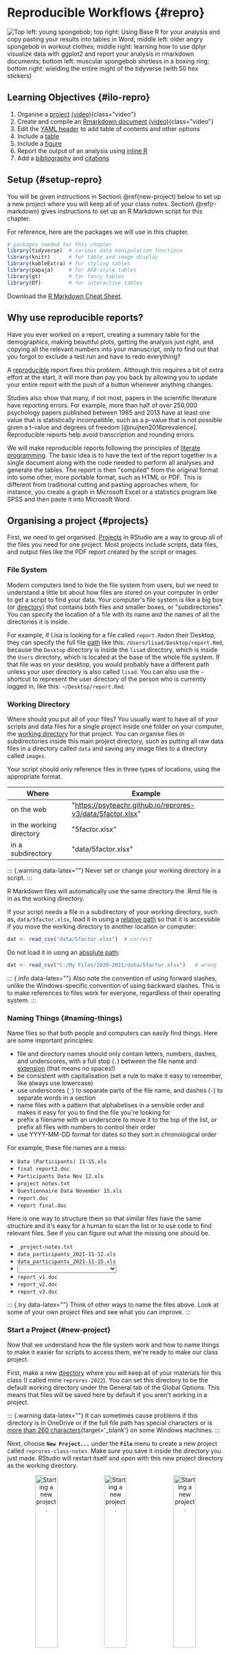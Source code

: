 # Reproducible Workflows {#repro}

<div class="right meme"><img src="images/memes/repro_reports.jpg"
     alt="Top left: young spongebob; top right: Using Base R for your analysis and copy pasting your results into tables in Word; middle left: older angry spongebob in workout clothes; middle right: learning how to use dplyr visualize data with ggplot2 and report your analysis in rmarkdown documents; bottom left: muscular spongebob shirtless in a boxing ring; bottom right: wielding the entire might of the tidyverse (with 50 hex stickers)" /></div>

## Learning Objectives {#ilo-repro}

1. Organise a [project](#projects) [(video)](https://youtu.be/y-KiPueC9xw ){class="video"}
2. Create and compile an [Rmarkdown document](#rmarkdown) [(video)](https://youtu.be/EqJiAlJAl8Y ){class="video"}
3. Edit the [YAML header](#yaml) to add table of contents and other options
4. Include a [table](#repro-tables)
5. Include a [figure](#repro-figures)
6. Report the output of an analysis using [inline R](#inline-r)
7. Add a [bibliography](#bibliography) and [citations](#citations)


## Setup {#setup-repro}

You will be given instructions in Section\ \@ref(new-project) below to set up a new project where you will keep all of your class notes. Section\ \@ref(r-markdown) gives instructions to set up an R Markdown script for this chapter. 

For reference, here are the packages we will use in this chapter.


```r
# packages needed for this chapter
library(tidyverse)  # various data manipulation functions
library(knitr)      # for table and image display
library(kableExtra) # for styling tables
library(papaja)     # for APA-style tables
library(gt)         # for fancy tables
library(DT)         # for interactive tables
```

Download the [R Markdown Cheat Sheet](https://www.rstudio.org/links/r_markdown_cheat_sheet).

## Why use reproducible reports?

Have you ever worked on a report, creating a summary table for the demographics, making beautiful plots, getting the analysis just right, and copying all the relevant numbers into your manuscript, only to find out that you forgot to exclude a test run and have to redo everything?

A <a class='glossary' target='_blank' title='The extent to which the findings of a study can be repeated in some other context' href='https://psyteachr.github.io/glossary/r#reproducibility'>reproducible</a> report fixes this problem. Although this requires a bit of extra effort at the start, it will more than pay you back by allowing you to update your entire report with the push of a button whenever anything changes.

Studies also show that many, if not most, papers in the scientific literature have reporting errors. For example, more than half of over 250,000 psychology papers published between 1985 and 2013 have at least one value that is statistically incompatible, such as a p-value that is not possible given a t-value and degrees of freedom [@nuijten2016prevalence]. Reproducible reports help avoid transcription and rounding errors.

We will make reproducible reports following the principles of [literate programming](https://en.wikipedia.org/wiki/Literate_programming). The basic idea is to have the text of the report together in a single document along with the code needed to perform all analyses and generate the tables. The report is then "compiled" from the original format into some other, more portable format, such as HTML or PDF. This is different from traditional cutting and pasting approaches where, for instance, you create a graph in Microsoft Excel or a statistics program like SPSS and then paste it into Microsoft Word.

## Organising a project {#projects}

First, we need to get organised. <a class='glossary' target='_blank' title='A way to organise related files in RStudio' href='https://psyteachr.github.io/glossary/p#project'>Projects</a> in RStudio are a way to group all of the files you need for one project. Most projects include scripts, data files, and output files like the PDF report created by the script or images. 

### File System

Modern computers tend to hide the file system from users, but we need to understand a little bit about how files are stored on your computer in order to get a script to find your data. Your computer's file system is like a big box (or <a class='glossary' target='_blank' title='A collection or "folder" of files on a computer.' href='https://psyteachr.github.io/glossary/d#directory'>directory</a>) that contains both files and smaller boxes, or "subdirectories". You can specify the location of a file with its name and the names of all the directories it is inside.

For example, if Lisa is looking for a file called `report.Rmd`on their Desktop, they can specify the full file <a class='glossary' target='_blank' title='A string representing the location of a file or directory.' href='https://psyteachr.github.io/glossary/p#path'>path</a> like this: `/Users/lisad/Desktop/report.Rmd`, because the `Desktop` directory is inside the `lisad` directory, which is inside the `Users` directory, which is located at the base of the whole file system. If that file was on *your* desktop, you would probably have a different path unless your user directory is also called `lisad`. You can also use the `~` shortcut to represent the user directory of the person who is currently logged in, like this: `~/Desktop/report.Rmd`.

### Working Directory

Where should you put all of your files? You usually want to have all of your scripts and data files for a single project inside one folder on your computer, the <a class='glossary' target='_blank' title='The filepath where R is currently reading and writing files.' href='https://psyteachr.github.io/glossary/w#working-directory'>working directory</a> for that project. You can organise files in subdirectories inside this main project directory, such as putting all raw data files in a directory called <code class='path'>data</code> and saving any image files to a directory called <code class='path'>images</code>. 

Your script should only reference files in three types of locations, using the appropriate format.

| Where | Example |
|-------|---------|
| on the web               | "https://psyteachr.github.io/reprores-v3/data/5factor.xlsx" |
| in the working directory | "5factor.xlsx" |
| in a subdirectory        | "data/5factor.xlsx" |

::: {.warning data-latex=""}
Never set or change your working directory in a script.
:::

R Markdown files will automatically use the same directory the .Rmd file is in as the working directory.

If your script needs a file in a subdirectory of your working directory, such as, <code class='path'>data/5factor.xlsx</code>, load it in using a <a class='glossary' target='_blank' title='The location of a file in relation to the working directory.' href='https://psyteachr.github.io/glossary/r#relative-path'>relative path</a> so that it is accessible if you move the working directory to another location or computer:


```r
dat <- read_csv("data/5factor.xlsx")  # correct
```

Do not load it in using an <a class='glossary' target='_blank' title='A file path that starts with / and is not appended to the working directory' href='https://psyteachr.github.io/glossary/a#absolute-path'>absolute path</a>:


```r
dat <- read_csv("C:/My Files/2020-2021/data/5factor.xlsx")   # wrong
```

::: {.info data-latex=""}
Also note the convention of using forward slashes, unlike the Windows-specific convention of using backward slashes. This is to make references to files work for everyone, regardless of their operating system.
:::

### Naming Things {#naming-things}

Name files so that both people and computers can easily find things. Here are some important principles:

-   file and directory names should only contain letters, numbers, dashes, and underscores, with a full stop (`.`) between the file name and <a class='glossary' target='_blank' title='The end part of a file name that tells you what type of file it is (e.g., .R or .Rmd).' href='https://psyteachr.github.io/glossary/e#extension'>extension</a> (that means no spaces!)
-   be consistent with capitalisation (set a rule to make it easy to remember, like always use lowercase)
-   use underscores (`_`) to separate parts of the file name, and dashes (`-`) to separate words in a section
-   name files with a pattern that alphabetises in a sensible order and makes it easy for you to find the file you're looking for
-   prefix a filename with an underscore to move it to the top of the list, or prefix all files with numbers to control their order
-   use YYYY-MM-DD format for dates so they sort in chronological order

For example, these file names are a mess:

-   <code class='path'>Data (Participants) 11-15.xls</code>
-   <code class='path'>final report2.doc</code>
-   <code class='path'>Participants Data Nov 12.xls</code>
-   <code class='path'>project notes.txt</code>
-   <code class='path'>Questionnaire Data November 15.xls</code>
-   <code class='path'>report.doc</code>
-   <code class='path'>report final.doc</code>

Here is one way to structure them so that similar files have the same structure and it's easy for a human to scan the list or to use code to find relevant files. See if you can figure out what the missing one should be.

-   <code class='path'>_project-notes.txt</code>
-   <code class='path'>data_participants_2021-11-12.xls</code>
-   <code class='path'>data_participants_2021-11-15.xls</code>
-   <select class='webex-select'><option value='blank'></option><option value=''>questionnaire-data_2021-11-15.xls</option><option value=''>data-questionnaire-2021_11_15.xls</option><option value='answer'>data_questionnaire_2021-11-15.xls</option><option value=''>data_2021-11-15_questionnaire.xls</option></select>
-   <code class='path'>report_v1.doc</code>
-   <code class='path'>report_v2.doc</code>
-   <code class='path'>report_v3.doc</code>

::: {.try data-latex=""}
Think of other ways to name the files above. Look at some of your own project files and see what you can improve.
:::

### Start a Project {#new-project}

Now that we understand how the file system work and how to name things to make it easier for scripts to access them, we're ready to make our class project. 

First, make a new <a class='glossary' target='_blank' title='A collection or "folder" of files on a computer.' href='https://psyteachr.github.io/glossary/d#directory'>directory</a> where you will keep all of your materials for this class (I called mine `reprores-2022`). You can set this directory to be the default working directory under the General tab of the Global Options. This means that files will be saved here by default if you aren't working in a project. 

::: {.warning data-latex=""}
It can sometimes cause problems if this directory is in OneDrive or if the full file path has special characters or is [more than 260 characters](http://handbook.datalad.org/en/latest/intro/filenaming.html){target='_blank'} on some Windows machines.
:::

Next, choose **`New Project...`** under the **`File`** menu to create a new project called <code class='path'>reprores-class-notes</code>. Make sure you save it inside the directory you just made. RStudio will restart itself and open with this new project directory as the working directory. 

<div class="figure" style="text-align: center">
<img src="images/repro/new_proj_1.png" alt="Starting a new project." width="32%" /><img src="images/repro/new_proj_2.png" alt="Starting a new project." width="32%" /><img src="images/repro/new_proj_3.png" alt="Starting a new project." width="32%" />
<p class="caption">(\#fig:img-new-proj)Starting a new project.</p>
</div>


Click on the Files tab in the lower right pane to see the contents of the project directory. You will see a file called `reprores-class-notes.Rproj`, which is a file that contains all of the project information.You can double-click on it to open up the project. 

::: {.info data-latex=""}
Depending on your settings, you may also see a directory called `.Rproj.user`, which contains your specific user settings. You can ignore this and other "invisible" files that start with a full stop.
:::

## R Markdown

In this lesson, we will learn to make an R Markdown document with a table of contents, appropriate headers, code chunks, tables, images, inline R, and a bibliography. 

::: {.info data-latex=""}
There is a new type of reproducible report format called [quarto](https://quarto.org/){target="_blank"} that is very similar to R Markdown. We won't be using quarto in this class because it has a few small differences that get confusing if you're learning both quarto and R Markdown at the same time, but you should be able to pick up quarto very easily once you've learned R Markdown.
:::

We will use <a class='glossary' target='_blank' title='The R-specific version of markdown: a way to specify formatting, such as headers, paragraphs, lists, bolding, and links, as well as code blocks and inline code.' href='https://psyteachr.github.io/glossary/r#r-markdown'>R Markdown</a> to create reproducible reports, which enables mixing of text and code. A reproducible script will contain sections of code in code blocks. A code block starts and ends with three backtick symbols in a row, with some information about the code between curly brackets, such as `{r chunk-name, echo=FALSE}` (this runs the code, but does not show the text of the code block in the compiled document). The text outside of code blocks is written in <a class='glossary' target='_blank' title='A way to specify formatting, such as headers, paragraphs, lists, bolding, and links.' href='https://psyteachr.github.io/glossary/m#markdown'>markdown</a>, which is a way to specify formatting, such as headers, paragraphs, lists, bolding, and links.


````md
---
title: "Reproducible Script"
author: "Lisa DeBruine"
output: html_document
---

```{r setup, include=FALSE}
knitr::opts_chunk$set(echo = TRUE)
library(tidyverse)
```

## Simulate Data

Here we will simulate data from a study with two conditions. 
The mean in condition A is 0 and the mean in condition B is 1.

```{r simulate}
n <- 100

data <- data.frame(
  id = 1:n,
  condition = c("A", "B") |> rep(each = n/2),
  dv = c(rnorm(n/2, 0), rnorm(n/2, 1))
)
```

## Plot Data

```{r condition-plot, echo = FALSE}
ggplot(data, aes(condition, dv)) +
  geom_violin(trim = FALSE) +
  geom_boxplot(width = 0.25,
               aes(fill = condition),
               show.legend = FALSE)
```
````


If you open up a new R Markdown file from a template, you will see an example document with several code blocks in it. To create an HTML or PDF report from an R Markdown (Rmd) document, you compile it.  Compiling a document is called <a class='glossary' target='_blank' title='To create an HTML, PDF, or Word document from an R Markdown (Rmd) document' href='https://psyteachr.github.io/glossary/k#knit'>knitting</a> in RStudio. There is a button that looks like a ball of yarn with needles through it that you click on to compile your file into a report. 

::: {.try data-latex=""}
Create a new R Markdown file from the **`File > New File > R Markdown...`** menu. Change the title and author, save the file as `02-repro.Rmd`, then click the knit button to create an html file.
:::

### YAML Header {#yaml}

The <a class='glossary' target='_blank' title='A structured format for information' href='https://psyteachr.github.io/glossary/y#yaml'>YAML</a> header is where you can set several options. 

```
---
title: "My Demo Document"
author: "Me"
output:
  html_document:
    toc: true
    toc_float:
      collapsed: false
      smooth_scroll: false
    number_sections: false
---
```

::: {.info data-latex=""}
Try changing the values from `false` to `true` to see what the options do.
:::

The `df_print: kable` option prints data frames using `knitr::kable`. You'll learn below how to further customise tables.

The built-in bootswatch themes are: default, cerulean, cosmo, darkly, flatly, journal, lumen, paper, readable, sandstone, simplex, spacelab, united, and yeti. You can [view and download more themes](https://bootswatch.com/4/).

<div class="figure" style="text-align: center">
<img src="images/repro/bootswatch.png" alt="Light themes in versions 3 and 4." width="100%" />
<p class="caption">(\#fig:img-bootswatch)Light themes in versions 3 and 4.</p>
</div>


### Setup

When you create a new R Markdown file in RStudio using the default template, a setup chunk is automatically created.

<div class='verbatim'><pre class='sourceCode r'><code class='sourceCode R'>&#96;&#96;&#96;{r setup, include=FALSE}</code></pre>

```r
knitr::opts_chunk$set(echo = TRUE)
```

<pre class='sourceCode r'><code class='sourceCode R'>&#96;&#96;&#96;</code></pre></div>

You can set more default options for code chunks here. See the [knitr options documentation](https://yihui.name/knitr/options/){target="_blank"} for explanations of the possible options.

<div class='verbatim'><pre class='sourceCode r'><code class='sourceCode R'>&#96;&#96;&#96;{r setup, include=FALSE}</code></pre>

```r
knitr::opts_chunk$set(
  fig.width  = 8, 
  fig.height = 5, 
  fig.path   = 'images/',
  echo       = FALSE, 
  warning    = TRUE, 
  message    = FALSE,
  cache      = FALSE
)
```

<pre class='sourceCode r'><code class='sourceCode R'>&#96;&#96;&#96;</code></pre></div>

The code above sets the following options:

* `fig.width  = 8` : default figure width is 8 inches (you can change this for individual figures)
* `fig.height = 5` : default figure height is 5 inches
* `fig.path   = 'images/'` : figures are saved in the directory "images"
* `echo       = FALSE` : do not show code chunks in the rendered document
* `warning    = FALSE` : do not show any function warnings
* `message    = FALSE` : do not show any function messages
* `cache      = FALSE` : run all the code to create all of the images and objects each time you knit (set to `TRUE` if you have time-consuming code)


Find a list of the current chunk options by typing <code><span><span class='fu'><a target='_blank' href='https://rdrr.io/r/utils/str.html'>str</a></span><span class='op'>(</span><span class='fu'>knitr</span><span class='fu'>::</span><span class='va'><a target='_blank' href='https://rdrr.io/pkg/knitr/man/opts_chunk.html'>opts_chunk</a></span><span class='op'>$</span><span class='fu'>get</span><span class='op'>(</span><span class='op'>)</span><span class='op'>)</span></span></code> in the console.


You can also add the packages you need in this chunk using <code><span><span class='kw'><a target='_blank' href='https://rdrr.io/r/base/library.html'>library</a></span><span class='op'>(</span><span class='op'>)</span></span></code>. Often when you are working on a script, you will realize that you need to load another add-on package. Don't bury the call to `library(package_I_need)` way down in the script. Put it in the top, so the user has an overview of what packages are needed.

::: {.try data-latex=""}
We'll be using function from the package <code class='package'>tidyverse</code>, so load that in your setup chunk.
:::

### Structure {#structure}

If you include a table of contents (`toc`), it is created from your document headers. Headers in <a class='glossary' target='_blank' title='A way to specify formatting, such as headers, paragraphs, lists, bolding, and links.' href='https://psyteachr.github.io/glossary/m#markdown'>markdown</a> are created by prefacing the header title with one or more hashes (`#`). 

Use the following structure when developing your own analysis scripts: 

* load in any add-on packages you need to use
* define any custom functions
* load or simulate the data you will be working with
* work with the data
* save anything you need to save

::: {.try data-latex=""}
Delete the default text and add some structure to your document by creating headers and subheaders. We're going to load some data, create a summary table, plot the data, and analyse it.
:::

### Code Chunks

You can include <a class='glossary' target='_blank' title='A section of code in an R Markdown file' href='https://psyteachr.github.io/glossary/c#chunk'>code chunks</a> that create and display images, tables, or computations to include in your text. Let's start by loading some data.

First, create a code chunk in your document. This code loads some data from the web. 


```r
pets <- read_csv("https://psyteachr.github.io/reprores/data/pets.csv",
                 show_col_types = FALSE)
```

### Comments

You can add comments inside R chunks with the hash symbol (`#`). The R interpreter will ignore characters from the hash to the end of the line.


```r
# simulating new data

n <- nrow(pets) # the total number of pet
mu <- mean(pets$score) # the mean score for all pets
sd <- sd(pets$score) # the SD for score for all pets

simulated_scores <- rnorm(n, mu, sd)
```

It's usually good practice to start a code chunk with a comment that explains what you're doing there, especially if the code is not explained in the text of the report.

If you name your objects clearly, you often don't need to add clarifying comments. For example, if I'd named the three objects above `total_pet_n`, `mean_score` and `sd_score`, I would omit the comments.

Another use for comments is to "comment out" a section of code that you don't want to run, but also don't want to delete. For example, you might include the code used to install a package in your script, but you should always comment it out so the script doesn't force a lengthy installation every time it's run. 


```r
# install.packages("dplyr")
# install.packages("tidyr")
# install.packages("ggplot2")
```

::: {.info data-latex=""}
You can comment or uncomment multiple lines at once by selecting the lines and typing Cmd-shift-C (Mac) or Ctrl-shift-C (Windows).
:::

It's a bit of an art to comment your code well. The best way to develop this skill is to read a lot of other people's code and have others review your code.

### In-line R {#inline-r}

Now let's analyse the pets data to see if cats are heavier than ferrets. First we'll run the analysis code. Then we'll save any numbers we might want to use in our manuscript to variables and round them appropriately. Finally, we'll use <code><span><span class='fu'>glue</span><span class='fu'>::</span><span class='fu'><a target='_blank' href='https://glue.tidyverse.org/reference/glue.html'>glue</a></span><span class='op'>(</span><span class='op'>)</span></span></code> to format a results string.


```r
# analysis
cat_weight <- filter(pets, pet == "cat") %>% pull(weight)
ferret_weight <- filter(pets, pet == "ferret") %>% pull(weight)
weight_test <- t.test(cat_weight, ferret_weight)

# round individual values you want to report
t <- weight_test$statistic %>% round(2)
df <- weight_test$parameter %>% round(1)
p <- weight_test$p.value %>% round(3)
# handle p-values < .001
p_symbol <- ifelse(p < .001, "<", "=")
if (p < .001) p <- .001

# format the results string
weight_result <- glue::glue("t = {t}, df = {df}, p {p_symbol} {p}")
```

You can insert the results into a paragraph with inline R code that looks like this: 

<pre><code>Cats were significantly heavier than ferrets (&#96;r weight_result&#96;).</code></pre>

**Rendered text:**  
Cats were significantly heavier than ferrets (t = 18.42, df = 180.4, p < 0.001). 



### Tables {#repro-tables}

Next, create a code chunk where you want to display a table of the descriptives (e.g., Participants section of the Methods). We'll use tidyverse functions you will learn in the [data wrangling lectures](#tidyr) to create summary statistics for each group.


```r
summary_table <- pets %>%
  group_by(pet) %>%
  summarise(
    n = n(),
    mean_weight = mean(weight),
    mean_score = mean(score)
  )

# print
summary_table
```

<div class="kable-table">

<table>
 <thead>
  <tr>
   <th style="text-align:left;"> pet </th>
   <th style="text-align:right;"> n </th>
   <th style="text-align:right;"> mean_weight </th>
   <th style="text-align:right;"> mean_score </th>
  </tr>
 </thead>
<tbody>
  <tr>
   <td style="text-align:left;"> cat </td>
   <td style="text-align:right;"> 300 </td>
   <td style="text-align:right;"> 9.371613 </td>
   <td style="text-align:right;"> 90.23667 </td>
  </tr>
  <tr>
   <td style="text-align:left;"> dog </td>
   <td style="text-align:right;"> 400 </td>
   <td style="text-align:right;"> 19.067974 </td>
   <td style="text-align:right;"> 99.98250 </td>
  </tr>
  <tr>
   <td style="text-align:left;"> ferret </td>
   <td style="text-align:right;"> 100 </td>
   <td style="text-align:right;"> 4.781569 </td>
   <td style="text-align:right;"> 111.78000 </td>
  </tr>
</tbody>
</table>

</div>

::: {.warning data-latex=""}
The table above will print in tibble format in the interactive view, but will use the format from the `df_print` setting in the YAML header when you knit. 
:::


The table above is OK, but it could be more reader-friendly by changing the column labels, rounding the means, and adding a caption. You can use <code><span><span class='fu'>knitr</span><span class='fu'>::</span><span class='fu'><a target='_blank' href='https://rdrr.io/pkg/knitr/man/kable.html'>kable</a></span><span class='op'>(</span><span class='op'>)</span></span></code> for this, or more specialised functions from other packages to format your tables.

<!-- Tab links -->
<div class="tab">
  <button class="tablinks" onclick="openCity(event, 'knitr')">knitr</button>
  <button class="tablinks" onclick="openCity(event, 'kableExtra')">kableExtra</button>
  <button class="tablinks" onclick="openCity(event, 'papaja')">papaja</button>
  <button class="tablinks" onclick="openCity(event, 'gt')">gt</button>
</div>

<!-- Tab content -->
<div id="knitr" class="tabcontent">


```r
newnames <- c("Pet Type", "N", "Mean Weight", "Mean Score")

knitr::kable(summary_table, 
             digits = 2, 
             col.names = newnames,
             caption = "Summary statistics for the pets dataset.")
```

<table>
<caption>(\#tab:kable-demo)Summary statistics for the pets dataset.</caption>
 <thead>
  <tr>
   <th style="text-align:left;"> Pet Type </th>
   <th style="text-align:right;"> N </th>
   <th style="text-align:right;"> Mean Weight </th>
   <th style="text-align:right;"> Mean Score </th>
  </tr>
 </thead>
<tbody>
  <tr>
   <td style="text-align:left;"> cat </td>
   <td style="text-align:right;"> 300 </td>
   <td style="text-align:right;"> 9.37 </td>
   <td style="text-align:right;"> 90.24 </td>
  </tr>
  <tr>
   <td style="text-align:left;"> dog </td>
   <td style="text-align:right;"> 400 </td>
   <td style="text-align:right;"> 19.07 </td>
   <td style="text-align:right;"> 99.98 </td>
  </tr>
  <tr>
   <td style="text-align:left;"> ferret </td>
   <td style="text-align:right;"> 100 </td>
   <td style="text-align:right;"> 4.78 </td>
   <td style="text-align:right;"> 111.78 </td>
  </tr>
</tbody>
</table>

</div>

<!-- Tab content -->
<div id="kableExtra" class="tabcontent">

The [kableExtra](https://haozhu233.github.io/kableExtra/awesome_table_in_html.html) package gives you a lot of flexibility with table display.


```r
library(kableExtra)

kable(summary_table, 
      digits = 2, 
      col.names = c("Pet Type", "N", "Weight", "Score"),
      caption = "Summary statistics for the pets dataset.") |>
  kable_classic() |>
  kable_styling(full_width = FALSE, font_size = 20) |>
  add_header_above(c(" " = 2, "Means" = 2)) |>
  kableExtra::row_spec(2, bold = TRUE, background = "lightyellow")
```

<table class=" lightable-classic table" style='font-family: "Arial Narrow", "Source Sans Pro", sans-serif; margin-left: auto; margin-right: auto; font-size: 20px; width: auto !important; margin-left: auto; margin-right: auto;'>
<caption style="font-size: initial !important;">(\#tab:kableExtra-demo)Summary statistics for the pets dataset.</caption>
 <thead>
<tr>
<th style="empty-cells: hide;" colspan="2"></th>
<th style="padding-bottom:0; padding-left:3px;padding-right:3px;text-align: center; " colspan="2"><div style="border-bottom: 1px solid #111111; margin-bottom: -1px; ">Means</div></th>
</tr>
  <tr>
   <th style="text-align:left;"> Pet Type </th>
   <th style="text-align:right;"> N </th>
   <th style="text-align:right;"> Weight </th>
   <th style="text-align:right;"> Score </th>
  </tr>
 </thead>
<tbody>
  <tr>
   <td style="text-align:left;"> cat </td>
   <td style="text-align:right;"> 300 </td>
   <td style="text-align:right;"> 9.37 </td>
   <td style="text-align:right;"> 90.24 </td>
  </tr>
  <tr>
   <td style="text-align:left;font-weight: bold;background-color: lightyellow !important;"> dog </td>
   <td style="text-align:right;font-weight: bold;background-color: lightyellow !important;"> 400 </td>
   <td style="text-align:right;font-weight: bold;background-color: lightyellow !important;"> 19.07 </td>
   <td style="text-align:right;font-weight: bold;background-color: lightyellow !important;"> 99.98 </td>
  </tr>
  <tr>
   <td style="text-align:left;"> ferret </td>
   <td style="text-align:right;"> 100 </td>
   <td style="text-align:right;"> 4.78 </td>
   <td style="text-align:right;"> 111.78 </td>
  </tr>
</tbody>
</table>

</div>

<!-- Tab content -->
<div id="papaja" class="tabcontent">

[papaja](https://crsh.github.io/papaja_man/reporting.html#tables) helps you create APA-formatted manuscripts, including tables.


```r
papaja::apa_table(summary_table, 
                  col.names = c("Pet Type", "N", "Weight", "Score"),
                  caption = "Summary statistics for the pets dataset.",
                  col_spanners = list("Means" = c(3, 4)))
```

<caption>(\#tab:papaja-demo)</caption>

<div custom-style='Table Caption'>*Summary statistics for the pets dataset.*</div>


Pet Type   N     Weight   Score  
---------  ----  -------  -------
cat        300   9.37     90.24  
dog        400   19.07    99.98  
ferret     100   4.78     111.78 

</div>

<!-- Tab content -->
<div id="gt" class="tabcontent">

The [gt](https://gt.rstudio.com/index.html) package allows for even more customisation.


```r
library(gt)

gt(summary_table, caption = "Summary statistics for the pets dataset.") |>
  fmt_number(columns = c(mean_weight, mean_score),
            decimals = 2) |>
  cols_label(pet = "Pet Type", 
             n = "N", 
             mean_weight = "Weight", 
             mean_score = "Score") |>
  tab_spanner(label = "Means",
              columns = c(mean_weight, mean_score)) |>
 opt_stylize(style = 6, color = "blue")
```

```{=html}
<div id="unjtlddltl" style="overflow-x:auto;overflow-y:auto;width:auto;height:auto;">
<style>html {
  font-family: -apple-system, BlinkMacSystemFont, 'Segoe UI', Roboto, Oxygen, Ubuntu, Cantarell, 'Helvetica Neue', 'Fira Sans', 'Droid Sans', Arial, sans-serif;
}

#unjtlddltl .gt_table {
  display: table;
  border-collapse: collapse;
  margin-left: auto;
  margin-right: auto;
  color: #333333;
  font-size: 16px;
  font-weight: normal;
  font-style: normal;
  background-color: #FFFFFF;
  width: auto;
  border-top-style: solid;
  border-top-width: 2px;
  border-top-color: #5F5F5F;
  border-right-style: none;
  border-right-width: 2px;
  border-right-color: #D3D3D3;
  border-bottom-style: solid;
  border-bottom-width: 2px;
  border-bottom-color: #5F5F5F;
  border-left-style: none;
  border-left-width: 2px;
  border-left-color: #D3D3D3;
}

#unjtlddltl .gt_heading {
  background-color: #FFFFFF;
  text-align: center;
  border-bottom-color: #FFFFFF;
  border-left-style: none;
  border-left-width: 1px;
  border-left-color: #D3D3D3;
  border-right-style: none;
  border-right-width: 1px;
  border-right-color: #D3D3D3;
}

#unjtlddltl .gt_title {
  color: #333333;
  font-size: 125%;
  font-weight: initial;
  padding-top: 4px;
  padding-bottom: 4px;
  padding-left: 5px;
  padding-right: 5px;
  border-bottom-color: #FFFFFF;
  border-bottom-width: 0;
}

#unjtlddltl .gt_subtitle {
  color: #333333;
  font-size: 85%;
  font-weight: initial;
  padding-top: 0;
  padding-bottom: 6px;
  padding-left: 5px;
  padding-right: 5px;
  border-top-color: #FFFFFF;
  border-top-width: 0;
}

#unjtlddltl .gt_bottom_border {
  border-bottom-style: solid;
  border-bottom-width: 2px;
  border-bottom-color: #5F5F5F;
}

#unjtlddltl .gt_col_headings {
  border-top-style: solid;
  border-top-width: 2px;
  border-top-color: #5F5F5F;
  border-bottom-style: solid;
  border-bottom-width: 2px;
  border-bottom-color: #5F5F5F;
  border-left-style: none;
  border-left-width: 1px;
  border-left-color: #D3D3D3;
  border-right-style: none;
  border-right-width: 1px;
  border-right-color: #D3D3D3;
}

#unjtlddltl .gt_col_heading {
  color: #FFFFFF;
  background-color: #0076BA;
  font-size: 100%;
  font-weight: normal;
  text-transform: inherit;
  border-left-style: none;
  border-left-width: 1px;
  border-left-color: #D3D3D3;
  border-right-style: none;
  border-right-width: 1px;
  border-right-color: #D3D3D3;
  vertical-align: bottom;
  padding-top: 5px;
  padding-bottom: 6px;
  padding-left: 5px;
  padding-right: 5px;
  overflow-x: hidden;
}

#unjtlddltl .gt_column_spanner_outer {
  color: #FFFFFF;
  background-color: #0076BA;
  font-size: 100%;
  font-weight: normal;
  text-transform: inherit;
  padding-top: 0;
  padding-bottom: 0;
  padding-left: 4px;
  padding-right: 4px;
}

#unjtlddltl .gt_column_spanner_outer:first-child {
  padding-left: 0;
}

#unjtlddltl .gt_column_spanner_outer:last-child {
  padding-right: 0;
}

#unjtlddltl .gt_column_spanner {
  border-bottom-style: solid;
  border-bottom-width: 2px;
  border-bottom-color: #5F5F5F;
  vertical-align: bottom;
  padding-top: 5px;
  padding-bottom: 5px;
  overflow-x: hidden;
  display: inline-block;
  width: 100%;
}

#unjtlddltl .gt_group_heading {
  padding-top: 8px;
  padding-bottom: 8px;
  padding-left: 5px;
  padding-right: 5px;
  color: #333333;
  background-color: #FFFFFF;
  font-size: 100%;
  font-weight: initial;
  text-transform: inherit;
  border-top-style: solid;
  border-top-width: 2px;
  border-top-color: #5F5F5F;
  border-bottom-style: solid;
  border-bottom-width: 2px;
  border-bottom-color: #5F5F5F;
  border-left-style: none;
  border-left-width: 1px;
  border-left-color: #D3D3D3;
  border-right-style: none;
  border-right-width: 1px;
  border-right-color: #D3D3D3;
  vertical-align: middle;
}

#unjtlddltl .gt_empty_group_heading {
  padding: 0.5px;
  color: #333333;
  background-color: #FFFFFF;
  font-size: 100%;
  font-weight: initial;
  border-top-style: solid;
  border-top-width: 2px;
  border-top-color: #5F5F5F;
  border-bottom-style: solid;
  border-bottom-width: 2px;
  border-bottom-color: #5F5F5F;
  vertical-align: middle;
}

#unjtlddltl .gt_from_md > :first-child {
  margin-top: 0;
}

#unjtlddltl .gt_from_md > :last-child {
  margin-bottom: 0;
}

#unjtlddltl .gt_row {
  padding-top: 8px;
  padding-bottom: 8px;
  padding-left: 5px;
  padding-right: 5px;
  margin: 10px;
  border-top-style: none;
  border-top-width: 1px;
  border-top-color: #D5D5D5;
  border-left-style: none;
  border-left-width: 1px;
  border-left-color: #D5D5D5;
  border-right-style: none;
  border-right-width: 1px;
  border-right-color: #D5D5D5;
  vertical-align: middle;
  overflow-x: hidden;
}

#unjtlddltl .gt_stub {
  color: #333333;
  background-color: #89D3FE;
  font-size: 100%;
  font-weight: initial;
  text-transform: inherit;
  border-right-style: solid;
  border-right-width: 2px;
  border-right-color: #D5D5D5;
  padding-left: 5px;
  padding-right: 5px;
}

#unjtlddltl .gt_stub_row_group {
  color: #333333;
  background-color: #FFFFFF;
  font-size: 100%;
  font-weight: initial;
  text-transform: inherit;
  border-right-style: solid;
  border-right-width: 2px;
  border-right-color: #D3D3D3;
  padding-left: 5px;
  padding-right: 5px;
  vertical-align: top;
}

#unjtlddltl .gt_row_group_first td {
  border-top-width: 2px;
}

#unjtlddltl .gt_summary_row {
  color: #333333;
  background-color: #FFFFFF;
  text-transform: inherit;
  padding-top: 8px;
  padding-bottom: 8px;
  padding-left: 5px;
  padding-right: 5px;
}

#unjtlddltl .gt_first_summary_row {
  border-top-style: solid;
  border-top-color: #5F5F5F;
}

#unjtlddltl .gt_first_summary_row.thick {
  border-top-width: 2px;
}

#unjtlddltl .gt_last_summary_row {
  padding-top: 8px;
  padding-bottom: 8px;
  padding-left: 5px;
  padding-right: 5px;
  border-bottom-style: solid;
  border-bottom-width: 2px;
  border-bottom-color: #5F5F5F;
}

#unjtlddltl .gt_grand_summary_row {
  color: #333333;
  background-color: #D5D5D5;
  text-transform: inherit;
  padding-top: 8px;
  padding-bottom: 8px;
  padding-left: 5px;
  padding-right: 5px;
}

#unjtlddltl .gt_first_grand_summary_row {
  padding-top: 8px;
  padding-bottom: 8px;
  padding-left: 5px;
  padding-right: 5px;
  border-top-style: double;
  border-top-width: 6px;
  border-top-color: #5F5F5F;
}

#unjtlddltl .gt_striped {
  background-color: #EDF7FC;
}

#unjtlddltl .gt_table_body {
  border-top-style: solid;
  border-top-width: 2px;
  border-top-color: #5F5F5F;
  border-bottom-style: solid;
  border-bottom-width: 2px;
  border-bottom-color: #5F5F5F;
}

#unjtlddltl .gt_footnotes {
  color: #333333;
  background-color: #FFFFFF;
  border-bottom-style: none;
  border-bottom-width: 2px;
  border-bottom-color: #D3D3D3;
  border-left-style: none;
  border-left-width: 2px;
  border-left-color: #D3D3D3;
  border-right-style: none;
  border-right-width: 2px;
  border-right-color: #D3D3D3;
}

#unjtlddltl .gt_footnote {
  margin: 0px;
  font-size: 90%;
  padding-left: 4px;
  padding-right: 4px;
  padding-left: 5px;
  padding-right: 5px;
}

#unjtlddltl .gt_sourcenotes {
  color: #333333;
  background-color: #FFFFFF;
  border-bottom-style: none;
  border-bottom-width: 2px;
  border-bottom-color: #D3D3D3;
  border-left-style: none;
  border-left-width: 2px;
  border-left-color: #D3D3D3;
  border-right-style: none;
  border-right-width: 2px;
  border-right-color: #D3D3D3;
}

#unjtlddltl .gt_sourcenote {
  font-size: 90%;
  padding-top: 4px;
  padding-bottom: 4px;
  padding-left: 5px;
  padding-right: 5px;
}

#unjtlddltl .gt_left {
  text-align: left;
}

#unjtlddltl .gt_center {
  text-align: center;
}

#unjtlddltl .gt_right {
  text-align: right;
  font-variant-numeric: tabular-nums;
}

#unjtlddltl .gt_font_normal {
  font-weight: normal;
}

#unjtlddltl .gt_font_bold {
  font-weight: bold;
}

#unjtlddltl .gt_font_italic {
  font-style: italic;
}

#unjtlddltl .gt_super {
  font-size: 65%;
}

#unjtlddltl .gt_footnote_marks {
  font-style: italic;
  font-weight: normal;
  font-size: 75%;
  vertical-align: 0.4em;
}

#unjtlddltl .gt_asterisk {
  font-size: 100%;
  vertical-align: 0;
}

#unjtlddltl .gt_indent_1 {
  text-indent: 5px;
}

#unjtlddltl .gt_indent_2 {
  text-indent: 10px;
}

#unjtlddltl .gt_indent_3 {
  text-indent: 15px;
}

#unjtlddltl .gt_indent_4 {
  text-indent: 20px;
}

#unjtlddltl .gt_indent_5 {
  text-indent: 25px;
}
</style>
<table class="gt_table">
  <caption>(#tab:gt-demo)Summary statistics for the pets dataset.</caption>
  
  <thead class="gt_col_headings">
    <tr>
      <th class="gt_col_heading gt_columns_bottom_border gt_left" rowspan="2" colspan="1" scope="col">Pet Type</th>
      <th class="gt_col_heading gt_columns_bottom_border gt_right" rowspan="2" colspan="1" scope="col">N</th>
      <th class="gt_center gt_columns_top_border gt_column_spanner_outer" rowspan="1" colspan="2" scope="colgroup">
        <span class="gt_column_spanner">Means</span>
      </th>
    </tr>
    <tr>
      <th class="gt_col_heading gt_columns_bottom_border gt_right" rowspan="1" colspan="1" scope="col">Weight</th>
      <th class="gt_col_heading gt_columns_bottom_border gt_right" rowspan="1" colspan="1" scope="col">Score</th>
    </tr>
  </thead>
  <tbody class="gt_table_body">
    <tr><td class="gt_row gt_left">cat</td>
<td class="gt_row gt_right">300</td>
<td class="gt_row gt_right">9.37</td>
<td class="gt_row gt_right">90.24</td></tr>
    <tr><td class="gt_row gt_left gt_striped">dog</td>
<td class="gt_row gt_right gt_striped">400</td>
<td class="gt_row gt_right gt_striped">19.07</td>
<td class="gt_row gt_right gt_striped">99.98</td></tr>
    <tr><td class="gt_row gt_left">ferret</td>
<td class="gt_row gt_right">100</td>
<td class="gt_row gt_right">4.78</td>
<td class="gt_row gt_right">111.78</td></tr>
  </tbody>
  
  
</table>
</div>
```

</div>


### Images {#repro-figures}

Next, create a code chunk where you want to display an image in your document. Let's put it in the Results section. We'll use some code that you'll learn more about  in the [data visualisation lecture](#ggplot) to show violin-boxplots for the groups.

Notice how the figure caption is formatted in the chunk options.


<div class='verbatim'><pre class='sourceCode r'><code class='sourceCode R'>&#96;&#96;&#96;{r pet-plot, fig.cap="Figure 1. Scores by pet type and country."}</code></pre>

```r
ggplot(pets, aes(pet, score, fill = country)) +
  geom_violin(alpha = 0.5) +
  geom_boxplot(width = 0.25, 
               position = position_dodge(width = 0.9),
               show.legend = FALSE) +
  scale_fill_manual(values = c("orange", "dodgerblue")) +
  labs(x = "", y = "Score") +
  theme(text = element_text(size = 20, family = "Times"))
```

<pre class='sourceCode r'><code class='sourceCode R'>&#96;&#96;&#96;</code></pre></div>


<div class="figure" style="text-align: center">
<img src="02-repro_files/figure-html/pet-plot-out-1.png" alt="Figure 1. Scores by pet type and country." width="100%" />
<p class="caption">(\#fig:pet-plot-out)Figure 1. Scores by pet type and country.</p>
</div>


::: {.info data-latex=""}
The last line changes the default text size and font, which can be useful for generating figures that meet a journal's requirements.
:::



You can also include images that you did not create in R using the typical markdown syntax for images: 

``` md
![All the Things by [Hyperbole and a Half](http://hyperboleandahalf.blogspot.com/)](images/memes/x-all-the-things.png){style="width: 50%"}
```

![All the Things by [Hyperbole and a Half](http://hyperboleandahalf.blogspot.com/)](images/memes/x-all-the-things.png){style="width: 50%"}


### Linked documents

If you need to create longer reports with links between sections, you can edit the YAML to use an output format from the <code class='package'>bookdown</code> package. `bookdown::html_document2` is a useful one that adds figure and table numbers automatically to any figures or tables with a caption and allows you to link to these by reference.

To create links to tables and figures, you need to name the code chunk that created your figures or tables, and then call those names in your inline coding:

<div class='verbatim'><pre class='sourceCode r'><code class='sourceCode R'>&#96;&#96;&#96;{r my-table}</code></pre>

```r
# table code here
```

<pre class='sourceCode r'><code class='sourceCode R'>&#96;&#96;&#96;</code></pre></div>

<div class='verbatim'><pre class='sourceCode r'><code class='sourceCode R'>&#96;&#96;&#96;{r my-figure}</code></pre>

```r
# figure code here
```

<pre class='sourceCode r'><code class='sourceCode R'>&#96;&#96;&#96;</code></pre></div>

```
See Table\ \@ref(tab:my-table) or Figure\ \@ref(fig:my-figure).
```

::: {.warning data-latex=""}
The code chunk names can only contain letters, numbers and dashes. If they contain other characters like spaces or underscores, the referencing will not work.
:::

You can also link to different sections of your report by naming your headings with `{#}`:

```
# My first heading {#heading-1}

## My second heading {#heading-2}

See Section\ \@ref(heading-1) and Section\ \@ref(heading-2)

```
The code below shows how to link text to figures or tables in a full report using the built-in `diamonds` dataset - use your `reports.Rmd` to create this document now. You can see the [HTML output here](demos/html_document2.html).


<div class='webex-solution'><button>Linked document code</button>



````md
---
title: "Linked Document Demo"
output: 
  bookdown::html_document2:
    number_sections: true
---

```{r setup, include=FALSE}
knitr::opts_chunk$set(echo = FALSE,
                      message = FALSE,
                      warning = FALSE)
library(tidyverse)
library(kableExtra)
theme_set(theme_minimal())
```

Diamond price depends on many features, such as:

- cut (See Table\ \@ref(tab:by-cut))
- colour (See Table\ \@ref(tab:by-colour))
- clarity (See Figure\ \@ref(fig:by-clarity))
- carats (See Figure\ \@ref(fig:by-carat))
- See section\ \@ref(conclusion) for concluding remarks

## Tables

### Cut

```{r by-cut}
diamonds %>%
  group_by(cut) %>%
  summarise(avg = mean(price),
            .groups = "drop") %>%
  kable(digits = 0, 
        col.names = c("Cut", "Average Price"),
        caption = "Mean diamond price by cut.") %>%
  kable_material()
```

### Colour

```{r by-colour}
diamonds %>%
  group_by(color) %>%
  summarise(avg = mean(price),
            .groups = "drop") %>%
  kable(digits = 0, 
        col.names = c("Cut", "Average Price"),
        caption = "Mean diamond price by colour.") %>%
  kable_material()
```

## Plots

### Clarity

```{r by-clarity, fig.cap = "Diamond price by clarity"}
ggplot(diamonds, aes(x = clarity, y = price)) +
  geom_boxplot() 
```

### Carats

```{r by-carat, fig.cap = "Diamond price by carat"}
ggplot(diamonds, aes(x = carat, y = price)) +
  stat_smooth()
```

### Concluding remarks {#conclusion}

I am not rich enough to worry about any of this.
````


</div>


This format defaults to numbered sections, so set `number_sections: false` in the <a class='glossary' target='_blank' title='A structured format for information' href='https://psyteachr.github.io/glossary/y#yaml'>YAML</a> header if you don't want this. If you remove numbered sections, links like `\@ref(conclusion)` will show "??", so you need to use URL link syntax instead, like this:

```
See the [last section](#conclusion) for concluding remarks.
```


## Bibliography

There are several ways to do in-text references and automatically generate a [bibliography](https://bookdown.org/yihui/rmarkdown-cookbook/bibliography.html){target="_blank"} in R Markdown. Markdown files need to link to a BibTex or JSON file (a plain text file with references in a specific format) that contains the references you need to cite. You specify the name of this file in the YAML header, like `bibliography: refs.bib` and cite references in text using an at symbol and a shortname, like `[@tidyverse]`. You can also include a Citation Style Language (.csl) file to format your references in, for example, APA style.

```
---
title: "My Paper"
author: "Me"
output: 
  html_document:
    toc: true
bibliography: refs.bib
csl: apa.csl
```

### Converting from reference software

Most reference software like EndNote or Zotero has exporting options that can export to BibTeX format. You just need to check the shortnames in the resulting file.

::: {.warning data-latex=""}
Please start using a reference manager consistently through your research career. It will make your life so much easier. Zotero is probably the best one.
:::

1. If you don't already have one, set up a [Zotero](https://www.zotero.org/){target="_blank"} account  
2. Add the [connector for your web browser](https://www.zotero.org/download/){target="_blank"} (if you're on a computer you can add browser extensions to)  
3. Navigate to [Easing Into Open Science](https://doi.org/10.1525/collabra.18684){target="_blank"} and add this reference to your library with the browser connector  
4. Go to your library and make a new collection called "Open Research" (click on the + icon after **`My Library`**)  
5. Drag the reference to Easing Into Open Science into this collection  
6. Export this collection as BibTex  

<div class="figure" style="text-align: center">
<img src="images/repro/zotero.png" alt="Export a bibliography file from Zotero" width="100%" />
<p class="caption">(\#fig:zotero)Export a bibliography file from Zotero</p>
</div>

The exported file should look like this:


```bib

@article{kathawalla_easing_2021,
	title = {Easing {Into} {Open} {Science}: {A} {Guide} for {Graduate} {Students} and {Their} {Advisors}},
	volume = {7},
	issn = {2474-7394},
	shorttitle = {Easing {Into} {Open} {Science}},
	url = {https://doi.org/10.1525/collabra.18684},
	doi = {10.1525/collabra.18684},
	abstract = {This article provides a roadmap to assist graduate students and their advisors to engage in open science practices. We suggest eight open science practices that novice graduate students could begin adopting today. The topics we cover include journal clubs, project workflow, preprints, reproducible code, data sharing, transparent writing, preregistration, and registered reports. To address concerns about not knowing how to engage in open science practices, we provide a difficulty rating of each behavior (easy, medium, difficult), present them in order of suggested adoption, and follow the format of what, why, how, and worries. We give graduate students ideas on how to approach conversations with their advisors/collaborators, ideas on how to integrate open science practices within the graduate school framework, and specific resources on how to engage with each behavior. We emphasize that engaging in open science behaviors need not be an all or nothing approach, but rather graduate students can engage with any number of the behaviors outlined.},
	number = {1},
	urldate = {2022-09-07},
	journal = {Collabra: Psychology},
	author = {Kathawalla, Ummul-Kiram and Silverstein, Priya and Syed, Moin},
	month = jan,
	year = {2021},
	pages = {18684},
}
```


### Creating a BibTeX File

You can also add references manually. In RStudio, go to **`File`** > **`New File...`** > **`Text File`** and save the file as "refs.bib".

Next, add the line `bibliography: refs.bib` to your YAML header.

### Adding references {#references}

You can add references to a journal article in the following format:

```
@article{shortname,
  author = {Author One and Author Two and Author Three},
  title = {Paper Title},
  journal = {Journal Title},
  volume = {vol},
  number = {issue},
  pages = {startpage--endpage},
  year = {year},
  doi = {doi}
}
```

See [A complete guide to the BibTeX format](https://www.bibtex.com/g/bibtex-format/){target="_blank"} for instructions on citing books, technical reports, and more.

You can get the reference for an R package using the functions `citation()` and `toBibtex()`. You can paste the bibtex entry into your bibliography.bib file. Make sure to add a short name (e.g., "ggplot2") before the first comma to refer to the reference.


```r
citation(package="ggplot2") %>% toBibtex()
```

```
## @Book{,
##   author = {Hadley Wickham},
##   title = {ggplot2: Elegant Graphics for Data Analysis},
##   publisher = {Springer-Verlag New York},
##   year = {2016},
##   isbn = {978-3-319-24277-4},
##   url = {https://ggplot2.tidyverse.org},
## }
```


[Google Scholar](https://scholar.google.com/) entries have a BibTeX citation option. This is usually the easiest way to get the relevant values if you can't add a citation through the Zotero browser connector, although you have to add the DOI yourself. You can keep the suggested shortname or change it to something that makes more sense to you.

<div class="figure" style="text-align: center">
<img src="images/present/google-scholar.png" alt="Get BibTex citations from Google Scholar." width="100%" />
<p class="caption">(\#fig:google-scholar)Get BibTex citations from Google Scholar.</p>
</div>


### Citing references {#citations}

You can cite references in text like this: 

```
This tutorial uses several R packages [@tidyverse;@rmarkdown].
```

This tutorial uses several R packages [@tidyverse;@rmarkdown].

Put a minus in front of the @ if you just want the year:

```
Kathawalla and colleagues [-@kathawalla_easing_2021] explain how to introduce open research practices into your postgraduate studies.
```

Kathawalla and colleagues [-@kathawalla_easing_2021] explain how to introduce open research practices into your postgraduate studies.

### Uncited references

If you want to add an item to the reference section without citing, it, add it to the YAML header like this:

```
nocite: |
  @kathawalla_easing_2021, @broman2018data, @nordmann2022data
```

Or add all of the items in the .bib file like this:

```
nocite: '@*'
```

### Citation Styles

You can search a [list of style files](https://www.zotero.org/styles){target="_blank"} for various journals and download a file that will format your bibliography for a specific journal's style. You'll need to add the line `csl: filename.csl` to your YAML header. 

::: {.try data-latex=""}
Add some citations to your refs.bib file, reference them in your text, and render your manuscript to see the automatically generated reference section. Try a few different citation style files.
:::

### Reference Section

By default, the reference section is added to the end of the document. If you want to change the position (e.g., to add figures and tables after the references), include `<div id="refs"></div>` where you want the references. 


::: {.try data-latex=""}
Add in-text citations and a reference list to your report.
:::

## Custom Templates {#custom-templates}

Some packages provide custom R Markdown templates. `reprores` has a Report template that shows all of the possible options in the YAML header, has bibliography and style files, and explains how to set up linked figures and tables. Because it contains multiple files, RStudio will ask you to create a new folder to keep all of the files in.

<div class="figure" style="text-align: center">
<img src="images/custom-rmd.png" alt="The custom R markdown template from reprores." width="75%" />
<p class="caption">(\#fig:img-custom-rmd)The custom R markdown template from reprores.</p>
</div>

::: {.try data-latex=""}
Start a report with the Report template and knit it. Try changing or deleting options.
:::

## Glossary {#glossary-repro}

<table class="table" style="margin-left: auto; margin-right: auto;">
 <thead>
  <tr>
   <th style="text-align:left;"> term </th>
   <th style="text-align:left;"> definition </th>
  </tr>
 </thead>
<tbody>
  <tr>
   <td style="text-align:left;"> [absolute path](https://psyteachr.github.io/glossary/a.html#absolute-path){class="glossary" target="_blank"} </td>
   <td style="text-align:left;"> A file path that starts with / and is not appended to the working directory </td>
  </tr>
  <tr>
   <td style="text-align:left;"> [chunk](https://psyteachr.github.io/glossary/c.html#chunk){class="glossary" target="_blank"} </td>
   <td style="text-align:left;"> A section of code in an R Markdown file </td>
  </tr>
  <tr>
   <td style="text-align:left;"> [directory](https://psyteachr.github.io/glossary/d.html#directory){class="glossary" target="_blank"} </td>
   <td style="text-align:left;"> A collection or "folder" of files on a computer. </td>
  </tr>
  <tr>
   <td style="text-align:left;"> [extension](https://psyteachr.github.io/glossary/e.html#extension){class="glossary" target="_blank"} </td>
   <td style="text-align:left;"> The end part of a file name that tells you what type of file it is (e.g., .R or .Rmd). </td>
  </tr>
  <tr>
   <td style="text-align:left;"> [knit](https://psyteachr.github.io/glossary/k.html#knit){class="glossary" target="_blank"} </td>
   <td style="text-align:left;"> To create an HTML, PDF, or Word document from an R Markdown (Rmd) document </td>
  </tr>
  <tr>
   <td style="text-align:left;"> [markdown](https://psyteachr.github.io/glossary/m.html#markdown){class="glossary" target="_blank"} </td>
   <td style="text-align:left;"> A way to specify formatting, such as headers, paragraphs, lists, bolding, and links. </td>
  </tr>
  <tr>
   <td style="text-align:left;"> [path](https://psyteachr.github.io/glossary/p.html#path){class="glossary" target="_blank"} </td>
   <td style="text-align:left;"> A string representing the location of a file or directory. </td>
  </tr>
  <tr>
   <td style="text-align:left;"> [project](https://psyteachr.github.io/glossary/p.html#project){class="glossary" target="_blank"} </td>
   <td style="text-align:left;"> A way to organise related files in RStudio </td>
  </tr>
  <tr>
   <td style="text-align:left;"> [r markdown](https://psyteachr.github.io/glossary/r.html#r-markdown){class="glossary" target="_blank"} </td>
   <td style="text-align:left;"> The R-specific version of markdown: a way to specify formatting, such as headers, paragraphs, lists, bolding, and links, as well as code blocks and inline code. </td>
  </tr>
  <tr>
   <td style="text-align:left;"> [relative path](https://psyteachr.github.io/glossary/r.html#relative-path){class="glossary" target="_blank"} </td>
   <td style="text-align:left;"> The location of a file in relation to the working directory. </td>
  </tr>
  <tr>
   <td style="text-align:left;"> [reproducibility](https://psyteachr.github.io/glossary/r.html#reproducibility){class="glossary" target="_blank"} </td>
   <td style="text-align:left;"> The extent to which the findings of a study can be repeated in some other context </td>
  </tr>
  <tr>
   <td style="text-align:left;"> [working directory](https://psyteachr.github.io/glossary/w.html#working-directory){class="glossary" target="_blank"} </td>
   <td style="text-align:left;"> The filepath where R is currently reading and writing files. </td>
  </tr>
  <tr>
   <td style="text-align:left;"> [yaml](https://psyteachr.github.io/glossary/y.html#yaml){class="glossary" target="_blank"} </td>
   <td style="text-align:left;"> A structured format for information </td>
  </tr>
</tbody>
</table>




## Further Resources {#resources-repro}

* [Chapter 27: R Markdown](http://r4ds.had.co.nz/r-markdown.html) in *R for Data Science*
* [R Markdown Cheat Sheet](https://github.com/rstudio/cheatsheets/raw/master/rmarkdown.pdf)
* [R Markdown reference Guide](https://www.rstudio.com/wp-content/uploads/2015/03/rmarkdown-reference.pdf)
* [R Markdown Tutorial](https://rmarkdown.rstudio.com/lesson-1.html)
* [R Markdown: The Definitive Guide](https://bookdown.org/yihui/rmarkdown/) by Yihui Xie, J. J. Allaire, & Garrett Grolemund
* [Project Structure](https://slides.djnavarro.net/project-structure/) by Danielle Navarro
* [How to name files](https://speakerdeck.com/jennybc/how-to-name-files) by Jenny Bryan
* [Papaja](https://crsh.github.io/papaja_man/) Reproducible APA Manuscripts
* [The Turing Way](https://the-turing-way.netlify.app/)
